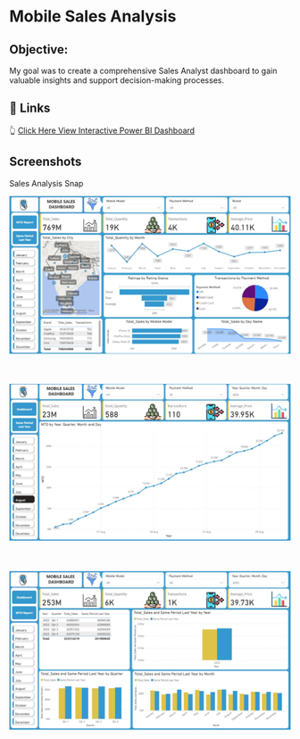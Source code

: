 # Mobile Sales Analysis

## Objective: 
My goal was to create a comprehensive Sales Analyst dashboard to gain valuable insights and support decision-making processes.

## 🔗 Links
👆 [Click Here View Interactive Power BI Dashboard](https://app.powerbi.com/reportEmbed?reportId=c2a10afc-0d48-49c9-ab60-2e22455b143c&autoAuth=true&ctid=56c1d497-700b-49cf-8f8d-3dd6b20d522f)

## Screenshots

Sales Analysis Snap

![Sales Analysis](https://github.com/tushar8057/Mobile_Sales_Dashboard-PowerBI/blob/main/Dashboard%20preview/Dashboard.jpg)
<br></br>
<br></br>
![Another_Analysis](https://github.com/tushar8057/Mobile_Sales_Dashboard-PowerBI/blob/main/Dashboard%20preview/MTD%20Report.jpg)
<br></br>
<br></br>
![Another_Sales](https://github.com/tushar8057/Mobile_Sales_Dashboard-PowerBI/blob/main/Dashboard%20preview/Same%20Period%20Last%20Year%20report.jpg)
